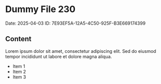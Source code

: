 # Dummy File 230

Date: 2025-04-03
ID: 7E93EF5A-12A5-4C50-925F-B3E669174399

## Content

Lorem ipsum dolor sit amet, consectetur adipiscing elit.
Sed do eiusmod tempor incididunt ut labore et dolore magna aliqua.

* Item 1
* Item 2
* Item 3

